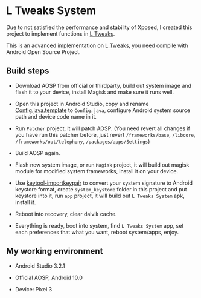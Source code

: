 # L Tweaks System

Due to not satisfied the performance and stability of Xposed, I created this project to implement functions in [L Tweaks](https://github.com/bluesky139/LTweaks).

This is an advanced implementation on [L Tweaks](https://github.com/bluesky139/LTweaks), you need compile with Android Open Source Project.

## Build steps

* Download AOSP from official or thirdparty, build out system image and flash it to your device, install Magisk and make sure it runs well.

* Open this project in Android Studio, copy and rename [Config.java.template](https://github.com/bluesky139/LTweaksSystem/blob/master/common/src/main/java/li/lingfeng/ltsystem/common/Config.java.template) to `Config.java`, configure Android system source path and device code name in it.

* Run `Patcher` project, it will patch AOSP. (You need revert all changes if you have run this patcher before, just revert `/frameworks/base`, `/libcore`, `/frameworks/opt/telephony`, `/packages/apps/Settings`)

* Build AOSP again.

* Flash new system image, or run `Magisk` project, it will build out magisk module for modified system frameworks, install it on your device.

* Use [keytool-importkeypair](https://github.com/getfatday/keytool-importkeypair) to convert your system signature to Android keystore format, create `system_keystore` folder in this project and put keystore into it, run `app` project, it will build out `L Tweaks System` apk, install it.

* Reboot into recovery, clear dalvik cache.

* Everything is ready, boot into system, find `L Tweaks System` app, set each preferences that what you want, reboot system/apps, enjoy.

## My working environment

* Android Studio 3.2.1

* Official AOSP, Android 10.0

* Device: Pixel 3

